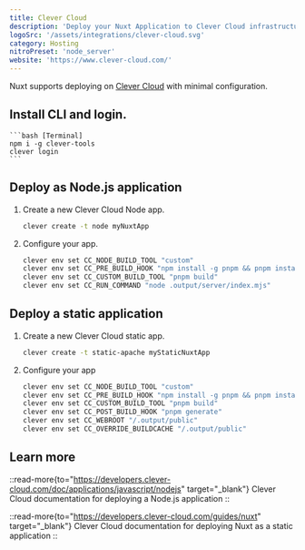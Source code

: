 ```yaml
---
title: Clever Cloud
description: 'Deploy your Nuxt Application to Clever Cloud infrastructure.'
logoSrc: '/assets/integrations/clever-cloud.svg'
category: Hosting
nitroPreset: 'node_server'
website: 'https://www.clever-cloud.com/'
---
```


Nuxt supports deploying on [Clever Cloud](https://www.clever-cloud.com/) with minimal configuration.

## Install CLI and login.

    ```bash [Terminal]
    npm i -g clever-tools
    clever login
    ```

## Deploy as Node.js application

1. Create a new Clever Cloud Node app.

    ```bash [Terminal]
    clever create -t node myNuxtApp
    ```

2. Configure your app.

    ```bash [Terminal]
    clever env set CC_NODE_BUILD_TOOL "custom"
    clever env set CC_PRE_BUILD_HOOK "npm install -g pnpm && pnpm install"
    clever env set CC_CUSTOM_BUILD_TOOL "pnpm build"
    clever env set CC_RUN_COMMAND "node .output/server/index.mjs"
    ```


## Deploy a static application

1. Create a new Clever Cloud static app.

    ```bash [Terminal]
    clever create -t static-apache myStaticNuxtApp
    ```

2. Configure your app

    ```bash [Terminal]
    clever env set CC_NODE_BUILD_TOOL "custom"
    clever env set CC_PRE_BUILD_HOOK "npm install -g pnpm && pnpm install"
    clever env set CC_CUSTOM_BUILD_TOOL "pnpm build"
    clever env set CC_POST_BUILD_HOOK "pnpm generate"
    clever env set CC_WEBROOT "/.output/public"
    clever env set CC_OVERRIDE_BUILDCACHE "/.output/public"
    ```

## Learn more

::read-more{to="https://developers.clever-cloud.com/doc/applications/javascript/nodejs" target="_blank"}
Clever Cloud documentation for deploying a Node.js application
::

::read-more{to="https://developers.clever-cloud.com/guides/nuxt" target="_blank"}
Clever Cloud documentation for deploying Nuxt as a static application
::
